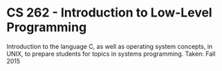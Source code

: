 # CS 262 - Introduction to Low-Level Programming

Introduction to the language C, as well as operating system concepts, in UNIX,
to prepare students for topics in systems programming.
Taken: Fall 2015
